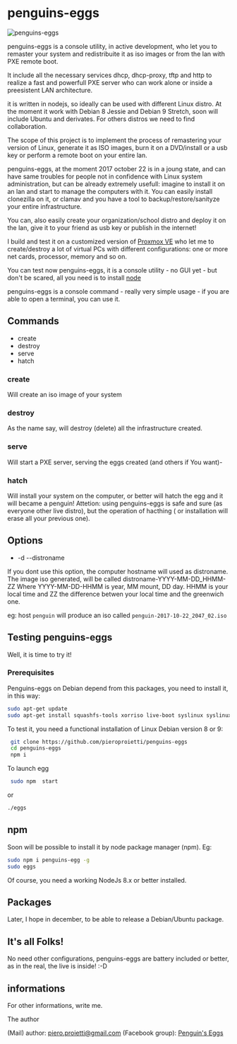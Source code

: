 # penguins-eggs

![penguins-eggs](https://github.com/pieroproietti/penguins-eggs/blob/master/src/assets/penguins-eggs.png?raw=true)

penguins-eggs is a console utility, in active development, who let you to remaster your system and redistribuite it as iso images or from the lan with PXE remote boot.

It include all the necessary services dhcp, dhcp-proxy, tftp and http to realize a fast and powerfull PXE server who can work alone or inside a preesistent LAN architecture.

it is written in nodejs, so ideally can be used with different Linux distro. At the moment it work with Debian 8 Jessie and Debian 9 Stretch, soon will include Ubuntu and derivates. For others distros we need to find collaboration.

The scope of this project is to implement the process of remastering your version of Linux, generate it as ISO images, burn it on a DVD/install or a usb key or perform a remote boot on your entire lan.

penguins-eggs, at the moment 2017 october 22 is in a joung state, and can have same troubles for people not in confidence with Linux system administration, but can be already extremely usefull: imagine to install it on an lan and start to manage the computers with it. You can easily install clonezilla on it, or clamav and you have a tool to backup/restore/sanityze your entire infrastructure.

You can, also easily create your organization/school distro and deploy it on the lan, give it to your friend as usb key or publish in the internet!

I build and test it on a customized version of [Proxmox VE](https://pve.proxmox.com/wiki/Main_Page) who let me to  create/destroy a lot of virtual PCs with different configurations: one or more net cards, processor, memory and so on.

You can test now penguins-eggs, it is a console utility - no GUI yet - but don't be scared, all you need is to install [node](https://nodejs.org/en/download/package-manager/#debian-and-ubuntu-based-linux-distributions)

penguins-eggs is a console command - really very simple usage - if you are able to open a terminal, you can use it.

## Commands
* create
* destroy
* serve
* hatch

### create
Will create an iso image of your system

### destroy
As the name say, will destroy (delete) all the infrastructure created.

### serve
Will start a PXE server, serving the eggs created (and others if You want)-

### hatch
Will install your system on the computer, or better will hatch the egg and it will became a penguin! Attetion: using penguins-eggs is safe and sure (as everyone other live distro), but the operation of hacthing ( or installation will erase all your previous one). 

## Options
* -d --distroname <distroname>

If you dont use this option, the computer hostname will used as distroname.
The image iso generated, will be called distroname-YYYY-MM-DD_HHMM-ZZ
Where YYYY-MM-DD-HHMM is year, MM mount, DD day. HHMM is your local time and
ZZ the difference betwen your local time and the greenwich one.

eg: host ``penguin`` will produce an iso called ``penguin-2017-10-22_2047_02.iso``

## Testing penguins-eggs
Well, it is time to try it!
### Prerequisites
Penguins-eggs on Debian depend from this packages, you need to install it, in this way:
``` bash
sudo apt-get update
sudo apt-get install squashfs-tools xorriso live-boot syslinux syslinux-common isolinux pxelinux
```

To test it, you need a functional installation of Linux Debian version 8 or 9:

``` bash
 git clone https://github.com/pieroproietti/penguins-eggs
 cd penguins-eggs
 npm i
```
To launch egg

``` bash
 sudo npm  start
```
or
``` bash
./eggs
```
## npm
Soon will be possible to install it by node package manager (npm). Eg:
``` bash
sudo npm i penguins-egg -g
sudo eggs
```
Of course, you need a working NodeJs 8.x or better installed.

## Packages
Later, I hope in december, to be able to release a Debian/Ubuntu package.

## It's all Folks!
No need other configurations, penguins-eggs are battery included or better, as in the real, the live is inside! :-D

## informations
For other informations, write me.

The author

(Mail) author: piero.proietti@gmail.com
(Facebook group):  [Penguin's Eggs](https://www.facebook.com/groups/128861437762355/)
